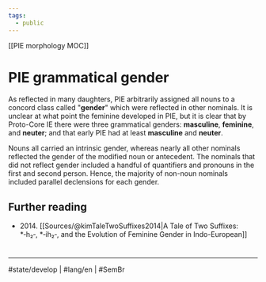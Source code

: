 ```yaml
---
tags:
  - public
---
```

[[PIE morphology MOC]]
# PIE grammatical gender
As reflected in many daughters, PIE arbitrarily assigned all nouns to a concord class called "**gender**" which were reflected in other nominals.
It is unclear at what point the feminine developed in PIE,
but it is clear that by Proto-Core IE there were three grammatical genders:
**masculine**, **feminine**, and **neuter**;
and that early PIE had at least **masculine** and **neuter**.

Nouns all carried an intrinsic gender,
whereas nearly all other nominals reflected the gender of the modified noun or antecedent.
The nominals that did not reflect gender included a handful of quantifiers and pronouns in the first and second person.
Hence, the majority of non-noun nominals included parallel declensions for each gender.

## Further reading
- 2014\. [[Sources/@kimTaleTwoSuffixes2014|A Tale of Two Suffixes: *‑h₂‑, *‑ih₂‑, and the Evolution of Feminine Gender in Indo-European]]


#
---
#state/develop | #lang/en | #SemBr
